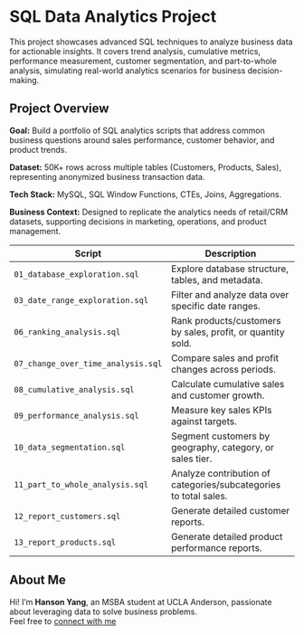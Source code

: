 # SQL Data Analytics Project
This project showcases advanced SQL techniques to analyze business data for actionable insights.
It covers trend analysis, cumulative metrics, performance measurement, customer segmentation, and part-to-whole analysis, simulating real-world analytics scenarios for business decision-making.

## Project Overview
**Goal:** Build a portfolio of SQL analytics scripts that address common business questions around sales performance, customer behavior, and product trends.

**Dataset:** 50K+ rows across multiple tables (Customers, Products, Sales), representing anonymized business transaction data.

**Tech Stack:** MySQL, SQL Window Functions, CTEs, Joins, Aggregations.

**Business Context:** Designed to replicate the analytics needs of retail/CRM datasets, supporting decisions in marketing, operations, and product management.

| Script                             | Description                                                      |
| ---------------------------------- | ---------------------------------------------------------------- |
| `01_database_exploration.sql`      | Explore database structure, tables, and metadata.                |
| `03_date_range_exploration.sql`    | Filter and analyze data over specific date ranges.               |
| `06_ranking_analysis.sql`          | Rank products/customers by sales, profit, or quantity sold.      |
| `07_change_over_time_analysis.sql` | Compare sales and profit changes across periods.                 |
| `08_cumulative_analysis.sql`       | Calculate cumulative sales and customer growth.                  |
| `09_performance_analysis.sql`      | Measure key sales KPIs against targets.                          |
| `10_data_segmentation.sql`         | Segment customers by geography, category, or sales tier.         |
| `11_part_to_whole_analysis.sql`    | Analyze contribution of categories/subcategories to total sales. |
| `12_report_customers.sql`          | Generate detailed customer reports.                              |
| `13_report_products.sql`           | Generate detailed product performance reports.                   |


## About Me

Hi! I’m **Hanson Yang**, an MSBA student at UCLA Anderson, passionate about leveraging data to solve business problems.  
Feel free to [connect with me](https://www.linkedin.com/in/hansony)
